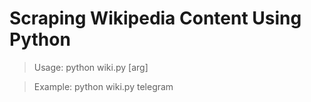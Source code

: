 # Scraping Wikipedia Content Using Python

> Usage: python wiki.py [arg]

> Example: python wiki.py telegram
